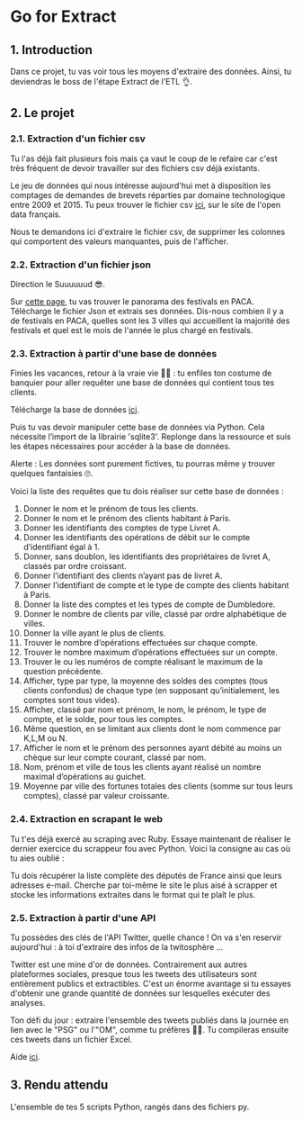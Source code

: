 # Go for Extract 

## 1. Introduction
Dans ce projet, tu vas voir tous les moyens d'extraire des données. Ainsi, tu deviendras le boss de l'étape Extract de l'ETL 👌.

## 2. Le projet

### 2.1. Extraction d'un fichier csv
Tu l'as déjà fait plusieurs fois mais ça vaut le coup de le refaire car c'est très fréquent de devoir travailler sur des fichiers csv déjà existants. 

Le jeu de données qui nous intéresse aujourd'hui met à disposition les comptages de demandes de brevets réparties par domaine technologique entre 2009 et 2015. Tu peux trouver le fichier csv [ici](https://www.data.gouv.fr/fr/datasets/r/85429e87-1f26-4efa-88e4-821d1122ce0f), sur le site de l'open data français. 

Nous te demandons ici d'extraire le fichier csv, de supprimer les colonnes qui comportent des valeurs manquantes, puis de l'afficher.

### 2.2. Extraction d'un fichier json
Direction le Suuuuuud 😎. 

Sur [cette page](https://trouver.datasud.fr/dataset/panorama-des-festivals), tu vas trouver le panorama des festivals en PACA. Télécharge le fichier Json et extrais ses données.
Dis-nous combien il y a de festivals en PACA, quelles sont les 3 villes qui accueillent la majorité des festivals et quel est le mois de l'année le plus chargé en festivals.

### 2.3. Extraction à partir d'une base de données
Finies les vacances, retour à la vraie vie 💼💼 : tu enfiles ton costume de banquier pour aller requêter une base de données qui contient tous tes clients.

Télécharge la base de données [ici](http://alain.troesch.free.fr/2017/Fichiers/py066-ma_banque.db).

Puis tu vas devoir manipuler cette base de données via Python. Cela nécessite l’import de la librairie 'sqlite3'. Replonge dans la ressource et suis les étapes nécessaires pour accéder à la base de données. 

Alerte : Les données sont purement fictives, tu pourras même y trouver quelques fantaisies 🙄.

Voici la liste des requêtes que tu dois réaliser sur cette base de données : 

1. Donner le nom et le prénom de tous les clients.
2. Donner le nom et le prénom des clients habitant à Paris.
3. Donner les identifiants des comptes de type Livret A.
4. Donner les identifiants des opérations de débit sur le compte d’identifiant égal à 1.
5. Donner, sans doublon, les identifiants des propriétaires de livret A, classés par ordre croissant.
6. Donner l’identifiant des clients n’ayant pas de livret A.
7. Donner l’identifiant de compte et le type de compte des clients habitant à Paris.
8. Donner la liste des comptes et les types de compte de Dumbledore.
9. Donner le nombre de clients par ville, classé par ordre alphabétique de villes.
10. Donner la ville ayant le plus de clients.
11. Trouver le nombre d’opérations effectuées sur chaque compte.
12. Trouver le nombre maximum d’opérations effectuées sur un compte.
13. Trouver le ou les numéros de compte réalisant le maximum de la question précédente.
14. Afficher, type par type, la moyenne des soldes des comptes (tous clients confondus) de chaque type (en supposant qu’initialement, les comptes sont tous vides).
15. Afficher, classé par nom et prénom, le nom, le prénom, le type de compte, et le solde, pour tous les comptes.
16. Même question, en se limitant aux clients dont le nom commence par K,L,M ou N.
17. Afficher le nom et le prénom des personnes ayant débité au moins un chèque sur leur compte courant, classé par nom.
18. Nom, prénom et ville de tous les clients ayant réalisé un nombre maximal d’opérations au guichet.
19. Moyenne par ville des fortunes totales des clients (somme sur tous leurs comptes), classé par valeur croissante.


### 2.4. Extraction en scrapant le web

Tu t'es déjà exercé au scraping avec Ruby. Essaye maintenant de réaliser le dernier exercice du scrappeur fou avec Python. Voici la consigne au cas où tu aies oublié : 

Tu dois récupérer la liste complète des députés de France ainsi que leurs adresses e-mail. Cherche par toi-même le site le plus aisé à scrapper et stocke les informations extraites dans le format qui te plaît le plus.


### 2.5. Extraction à partir d'une API

Tu possèdes des clés de l'API Twitter, quelle chance ! On va s'en reservir aujourd'hui : à toi d'extraire des infos de la twitosphère ...

Twitter est une mine d'or de données. Contrairement aux autres plateformes sociales, presque tous les tweets des utilisateurs sont entièrement publics et extractibles. C'est un énorme avantage si tu essayes d'obtenir une grande quantité de données sur lesquelles exécuter des analyses.

Ton défi du jour : extraire l'ensemble des tweets publiés dans la journée en lien avec le "PSG" ou l'"OM", comme tu préfères 🙂🙃. Tu compileras ensuite ces tweets dans un fichier Excel.

Aide [ici](https://www.youtube.com/watch?v=FHV8iQSy_XM).


## 3. Rendu attendu
L'ensemble de tes 5 scripts Python, rangés dans des fichiers py.

